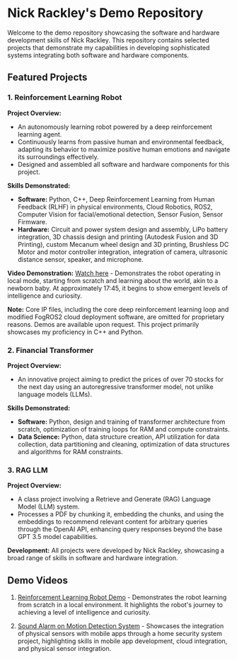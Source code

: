 # Nick Rackley's Demo Repository

Welcome to the demo repository showcasing the software and hardware development skills of Nick Rackley. This repository contains selected projects that demonstrate my capabilities in developing sophisticated systems integrating both software and hardware components.

## Featured Projects

### 1. Reinforcement Learning Robot

**Project Overview:**
- An autonomously learning robot powered by a deep reinforcement learning agent.
- Continuously learns from passive human and environmental feedback, adapting its behavior to maximize positive human emotions and navigate its surroundings effectively.
- Designed and assembled all software and hardware components for this project.

**Skills Demonstrated:**
- **Software:** Python, C++, Deep Reinforcement Learning from Human Feedback (RLHF) in physical environments, Cloud Robotics, ROS2, Computer Vision for facial/emotional detection, Sensor Fusion, Sensor Firmware.
- **Hardware:** Circuit and power system design and assembly, LiPo battery integration, 3D chassis design and printing (Autodesk Fusion and 3D Printing), custom Mecanum wheel design and 3D printing, Brushless DC Motor and motor controller integration, integration of camera, ultrasonic distance sensor, speaker, and microphone.

**Video Demonstration:** [Watch here](https://youtu.be/BLXDSJCqv4M) - Demonstrates the robot operating in local mode, starting from scratch and learning about the world, akin to a newborn baby. At approximately 17:45, it begins to show emergent levels of intelligence and curiosity.

**Note:** Core IP files, including the core deep reinforcement learning loop and modified FogROS2 cloud deployment software, are omitted for proprietary reasons. Demos are available upon request. This project primarily showcases my proficiency in C++ and Python.

### 2. Financial Transformer

**Project Overview:**
- An innovative project aiming to predict the prices of over 70 stocks for the next day using an autoregressive transformer model, not unlike language models (LLMs).

**Skills Demonstrated:**
- **Software:** Python, design and training of transformer architecture from scratch, optimization of training loops for RAM and compute constraints.
- **Data Science:** Python, data structure creation, API utilization for data collection, data partitioning and cleaning, optimization of data structures and algorithms for RAM constraints.

### 3. RAG LLM

**Project Overview:**
- A class project involving a Retrieve and Generate (RAG) Language Model (LLM) system.
- Processes a PDF by chunking it, embedding the chunks, and using the embeddings to recommend relevant content for arbitrary queries through the OpenAI API, enhancing query responses beyond the base GPT 3.5 model capabilities.

**Development:** All projects were developed by Nick Rackley, showcasing a broad range of skills in software and hardware integration.

## Demo Videos

1. [Reinforcement Learning Robot Demo](https://youtu.be/BLXDSJCqv4M) - Demonstrates the robot learning from scratch in a local environment. It highlights the robot's journey to achieving a level of intelligence and curiosity.

2. [Sound Alarm on Motion Detection System](https://youtu.be/s_h7Naehl7I) - Showcases the integration of physical sensors with mobile apps through a home security system project, highlighting skills in mobile app development, cloud integration, and physical sensor integration.

